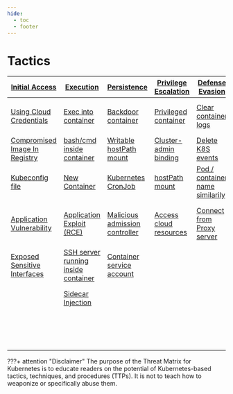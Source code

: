 ```yaml
---
hide:
  - toc
  - footer
---
```


# Tactics

|[Initial Access](tactics/InitialAccess/index.md)|[Execution](tactics/Execution/index.md)|[Persistence](tactics/Persistence/index.md)|[Privilege Escalation](tactics/PrivilegeEscalation/index.md)|[Defense Evasion](tactics/DefenseEvasion/index.md)|[Credential Access](tactics/CredentialAccess/index.md)|[Discovery](tactics/Discovery/index.md)|[Lateral Movement](tactics/LateralMovement/index.md)|[Collection](tactics/Collection/index.md)|[Impact](tactics/Impact/index.md)|
|--------------|---------|-----------|--------------------|---------------|-----------------|---------|----------------|----------|------|
|[Using Cloud Credentials](techniques/Using%20Cloud%20Credentials.md)|[Exec into container](techniques/Exec%20into%20container.md)|[Backdoor container](techniques/Backdoor%20container.md)|[Privileged container](techniques/Privileged%20container.md)|[Clear container logs](techniques/Clear%20container%20logs.md)|[List K8S secrets](techniques/List%20K8S%20secrets.md)|[Access Kubernetes API server](techniques/Access%20the%20K8S%20API%20server.md)|[Access cloud resources](techniques/Access%20cloud%20resources.md)|[images from a private registry](techniques/images%20from%20a%20private%20registry.md)|[Data Destruction](techniques/Data%20destruction.md)|
|[Compromised Image In Registry](techniques/Compromised%20Image%20In%20Registry.md)|[bash/cmd inside container](techniques/bash%20or%20cmd%20inside%20container.md)|[Writable hostPath mount](techniques/Writable%20hostPath%20mount.md)|[Cluster-admin binding](techniques/Cluster-admin%20binding.md)|[Delete K8S events](techniques/Delete%20K8S%20events.md)|[Mount service principal](techniques/Mount%20service%20principal.md)|[Access Kubelet API](techniques/Access%20Kubelet%20API.md)|[Container service account](techniques/container%20service%20account.md)||[Resource hijacking](techniques/Resource%20hijacking.md)|
|[Kubeconfig file](techniques/Kubeconfig%20file.md)|[New Container](techniques/New%20Container.md)|[Kubernetes CronJob](techniques/Kubernetes%20CronJob.md)|[hostPath mount](techniques/Writable%20hostPath%20mount.md)|[Pod / container name similarily](techniques/Pod%20or%20container%20name%20similarily.md)|[Container service account](techniques/container%20service%20account.md)|[Network mapping](techniques/Network%20mapping.md)|[Cluster internal networking](techniques/Cluster%20internal%20networking.md)||[Denial of Service](techniques/Denial%20of%20service.md)|
|[Application Vulnerability](techniques/Application%20Vulnerability.md)|[Application Exploit (RCE)](techniques/Application%20Exploit%20(RCE).md)|[Malicious admission controller](techniques/Malicious%20admission%20controller.md)|[Access cloud resources](techniques/Access%20cloud%20resources.md)|[Connect from Proxy server](techniques/Connect%20from%20Proxy%20server.md)|[Application credentials in configuration files](techniques/Application%20credentials%20in%20configuration%20files.md)|[Access Kubernetes dasbhoard](techniques/Access%20Kubernetes%20dasbhoard.md)|[Application credentials in configuration files](techniques/Application%20credentials%20in%20configuration%20files.md)|||
|[Exposed Sensitive Interfaces](techniques/Exposed%20sensitive%20interfaces.md)|[SSH server running inside container](techniques/SSH%20server%20running%20inside%20container.md)|[Container service account](techniques/container%20service%20account.md)|||[Access managed identity credentials](techniques/Access%20managed%20identity%20credentials.md)|[Instance Metadata API](techniques/Instance%20Metadata%20API.md)|[Writable hostPath mount](techniques/Writable%20hostPath%20mount.md)|||
||[Sidecar Injection](techniques/Sidecar%20Injection.md)||||[Malicious Admission controller](techniques/Malicious%20admission%20controller.md)||[CoreDNS poisoning](techniques/CoreDNS%20poisoning.md)|||
||||||||[ARP poisoning and IP spoofing](techniques/ARP%20poisoning%20and%20IP%20spoofing.md)||



???+ attention "Disclaimer"
	The purpose of the Threat Matrix for Kubernetes is to educate readers on the potential of Kubernetes-based tactics, techniques, and procedures (TTPs). It is not to teach how to weaponize or specifically abuse them.
